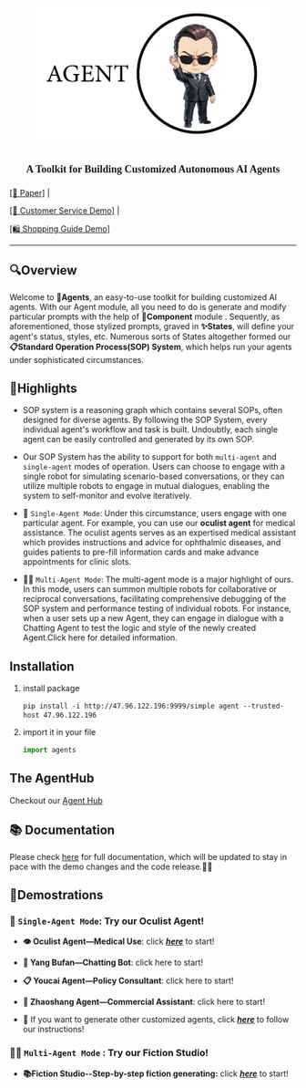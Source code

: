 
  

# <p align="center"><img src='./assets/logo.png'  width=400></p>

  

## <p align="center"><font  face="Calisto MT"><font  size="4">A Toolkit for Building Customized Autonomous AI Agents</font></font></p>

  

<p  align="center">

<a  href="https://arxiv.org/pdf/2305.13304.pdf">[📄 Paper]</a> |

<a  href="http://47.96.122.196:8098/boxingbot-chat/">[🤖 Customer Service Demo]</a> |

<a  href="https://front-dev.fenxianglife.com/h5-official/appPages/independent/AI-guide/index.html?appToken=0af0c773c04ca654f19514fbb51f4352&did=B4B88CE9-F39A-48A6-9DA9-9E2BE8D3CD27&uid=108#/">[🛍️ Shopping Guide Demo]</a>

</p>

<hr>

  

## **🔍Overview**

  

Welcome to **🤖Agents**, an easy-to-use toolkit for building customized AI agents.
With our Agent module, all you need to do is generate and modify particular prompts with the help of **🧩Component** module . Sequently, as aforementioned, those stylized prompts, graved in **✨States**, will define your agent's status, styles, etc. Numerous sorts of States altogether formed our **📋Standard Operation Process(SOP) System**, which helps run your agents under sophisticated circumstances.

  

## **🚀Highlights**
  

- SOP system is a reasoning graph which contains several SOPs, often designed for diverse agents. By following the SOP System, every individual agent's workflow and task is built. Undoubtly, each single agent can be easily controlled and generated by its own SOP.

  

- Our SOP System has the ability to support for both `multi-agent` and `single-agent` modes of operation. Users can choose to engage with a single robot for simulating scenario-based conversations, or they can utilize multiple robots to engage in mutual dialogues, enabling the system to self-monitor and evolve iteratively.

  

- 🤖 `Single-Agent Mode`: Under this circumstance, users engage with one particular agent. For example, you can use our **oculist agent** for medical assistance. The oculist agents serves as an expertised medical assistant which provides instructions and advice for ophthalmic diseases, and guides patients to pre-fill information cards and make advance appointments for clinic slots.

- 🤖🤖 `Multi-Agent Mode`: The multi-agent mode is a major highlight of ours. In this mode, users can summon multiple robots for collaborative or reciprocal conversations, facilitating comprehensive debugging of the SOP system and performance testing of individual robots. For instance, when a user sets up a new Agent, they can engage in dialogue with a Chatting Agent to test the logic and style of the newly created Agent.Click here for detailed information.


## Installation

1. install package

    ```shell
    pip install -i http://47.96.122.196:9999/simple agent --trusted-host 47.96.122.196
    ```

2. import it in your file

    ```python
    import agents
    ```

## The AgentHub

Checkout our [Agent Hub](https://github.com/aiwaves-cn/agent-hub)

## **📚 Documentation**

  

Please check [here](https://ai-waves.feishu.cn/wiki/KZb6whkDTiM1cUkLqqOcnUNNnuh?from=from_copylink) for full documentation, which will be updated to stay in pace with the demo changes and the code release.📖💡


  

## **🎉Demostrations**

### 🤖 `Single-Agent Mode`: Try our Oculist Agent!

-   **👁️ Oculist Agent—Medical Use**: click _**[here](https://ai-waves.feishu.cn/wiki/BctTwkHgAiNjxHkszo9cC7E2nZc)**_ to start!
    
-   **💬 Yang Bufan—Chatting Bot**: click here to start!
    
-   **📋 Youcai Agent—Policy Consultant**: click here to start!
    
-   **🏢 Zhaoshang Agent—Commercial Assistant**: click here to start!
    
-   🧠 If you want to generate other customized agents, click _**[here](https://ai-waves.feishu.cn/wiki/AAzhweybOinOGmkJes2cEmCCn3d)**_ to follow our instructions!
    

### 🤖🤖 `Multi-Agent Mode` : Try our Fiction Studio!

-   **📚Fiction Studio--Step-by-step fiction generating:** click _**[here](https://ai-waves.feishu.cn/wiki/XrJrw7iAniVHNTk3j1vcA0iLnZf)**_ to start!


